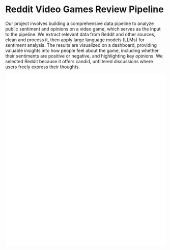 # Reddit Video Games Review Pipeline

Our project involves building a comprehensive data pipeline to analyze public sentiment and opinions on a video game, which serves as the input to the pipeline. We extract relevant data from Reddit and other sources, clean and process it, then apply large language models (LLMs) for sentiment analysis. The results are visualized on a dashboard, providing valuable insights into how people feel about the game, including whether their sentiments are positive or negative, and highlighting key opinions. We selected Reddit because it offers candid, unfiltered discussions where users freely express their thoughts.

<img src="index.svg" width="960" height="540" />
